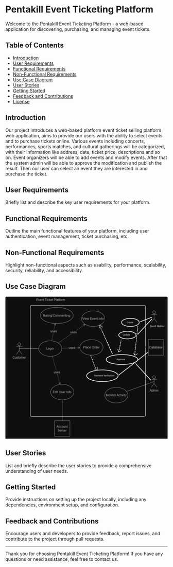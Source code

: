 # Pentakill Event Ticketing Platform

Welcome to the Pentakill Event Ticketing Platform - a web-based application for discovering, purchasing, and managing event tickets.

## Table of Contents
- [Introduction](#introduction)
- [User Requirements](#user-requirements)
- [Functional Requirements](#functional-requirements)
- [Non-Functional Requirements](#non-functional-requirements)
- [Use Case Diagram](#use-case-diagram)
- [User Stories](#user-stories)
- [Getting Started](#getting-started)
- [Feedback and Contributions](#feedback-and-contributions)
- [License](#license)

## Introduction
Our project introduces a web-based platform event ticket selling platform web application, aims to provide our users with the ability to select events and to purchase tickets online. Various events including concerts, performances, sports matches, and cultural gatherings will be categorized, with their information like address, date, ticket price, descriptions and so on. Event organizers will be able to add events and modify events. After that the system admin will be able to approve the modification and publish the result. Then our user can select an event they are interested in and purchase the ticket.
## User Requirements
Briefly list and describe the key user requirements for your platform.

## Functional Requirements
Outline the main functional features of your platform, including user authentication, event management, ticket purchasing, etc.

## Non-Functional Requirements
Highlight non-functional aspects such as usability, performance, scalability, security, reliability, and accessibility.

## Use Case Diagram
![Use Case Diagram](/Requirments/use_case_diagram.jpg)

## User Stories
List and briefly describe the user stories to provide a comprehensive understanding of user needs.

## Getting Started
Provide instructions on setting up the project locally, including any dependencies, environment setup, and configuration.

## Feedback and Contributions
Encourage users and developers to provide feedback, report issues, and contribute to the project through pull requests.

---

Thank you for choosing Pentakill Event Ticketing Platform! If you have any questions or need assistance, feel free to contact us.
